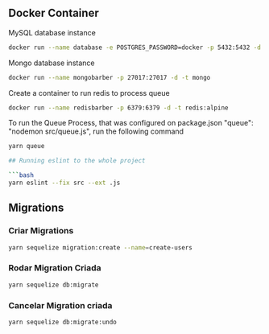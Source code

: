## Docker Container

MySQL database instance

```bash
docker run --name database -e POSTGRES_PASSWORD=docker -p 5432:5432 -d postgres
```

Mongo database instance

```bash
docker run --name mongobarber -p 27017:27017 -d -t mongo
```

Create a container to run redis to process queue

```bash
docker run --name redisbarber -p 6379:6379 -d -t redis:alpine
```

To run the Queue Process, that was configured on package.json "queue": "nodemon src/queue.js", run the following command

```bash
yarn queue

## Running eslint to the whole project

```bash
yarn eslint --fix src --ext .js
```

## Migrations

### Criar Migrations
```bash
yarn sequelize migration:create --name=create-users
```

### Rodar Migration Criada
```bash
yarn sequelize db:migrate
```
### Cancelar Migration criada
```bash
yarn sequelize db:migrate:undo
```
